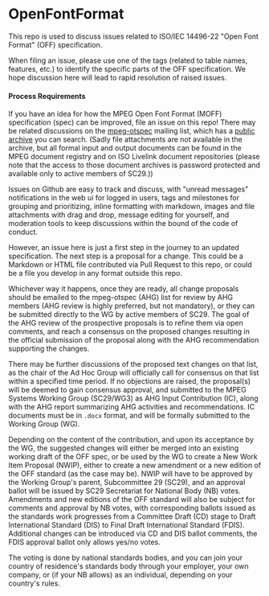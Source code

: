 # OpenFontFormat

This repo is used to discuss issues related to ISO/IEC 14496-22 "Open Font Format" (OFF) specification.

When filing an issue, please use one of the tags (related to table names, features, etc.) to identify the specific parts of the OFF specification. We hope discussion here will lead to rapid resolution of raised issues.

#### Process Requirements

If you have an idea for how the MPEG Open Font Format (MOFF) specification (spec) can be improved, file an issue on this repo!
There may be related discussions on the [mpeg-otspec](https://lists.aau.at/mailman/listinfo/mpeg-otspec) mailing list, which has a [public archive](https://lists.aau.at/pipermail/mpeg-otspec/) you can search.
(Sadly file attachments are not available in the archive, but all formal input and output documents can be found in the MPEG document registry and on ISO Livelink document repositories (please note that the access to those document archives is password protected and available only to active members of SC29.))

Issues on Github are easy to track and discuss, with "unread messages" notifications in the web ui for logged in users, tags and milestones for grouping and prioritizing, inline formatting with markdown, images and file attachments with drag and drop, message editing for yourself, and moderation tools to keep discussions within the bound of the code of conduct. 

However, an issue here is just a first step in the journey to an updated specification.
The next step is a proposal for a change.
This could be a Markdown or HTML file contributed via Pull Request to this repo, or could be a file you develop in any format outside this repo. 

Whichever way it happens, once they are ready, all change proposals should be emailed to the mpeg-otspec (AHG) list for review by AHG members (AHG review is highly preferred, but not mandatory), or they can be submitted directly to the WG by active members of SC29. The goal of the AHG review of the prospective proposals is to refine them via open comments, and reach a consensus on the proposed changes resulting in the official submission of the proposal along with the AHG recommendation supporting the changes.

There may be further discussions of the proposed text changes on that list, as the chair of the Ad Hoc Group will officially call for consensus on that list within a specified time period.
If no objections are raised, the proposal(s) will be deemed to gain consensus approval, and submitted to the MPEG Systems Working Group (SC29/WG3) as AHG Input Contribution (IC), along with the AHG report summarizing AHG activities and recommendations. IC documents must be in `.docx` format, and will be formally submitted to the Working Group (WG).

Depending on the content of the contribution, and upon its acceptance by the WG, the suggested changes will either be merged into an existing working draft of the OFF spec, or be used by the WG to create a New Work Item Proposal (NWIP), either to create a new amendment or a new edition of the OFF standard (as the case may be). NWIP will have to be approved by the Working Group's parent, Subcommittee 29 (SC29), and an approval ballot will be issued by SC29 Secretariat for National Body (NB) votes. Amendments and new editions of the OFF standard will also be subject for comments and approval by NB votes, with corresponding ballots issued as the standards work progresses from a Committee Draft (CD) stage to Draft International Standard (DIS) to Final Draft International Standard (FDIS). Additional changes can be introduced via CD and DIS ballot comments, the FDIS approval ballot only allows yes/no votes.

The voting is done by national standards bodies, and you can join your country of residence's standards body through your employer, your own company, or (if your NB allows) as an individual, depending on your country's rules. 
